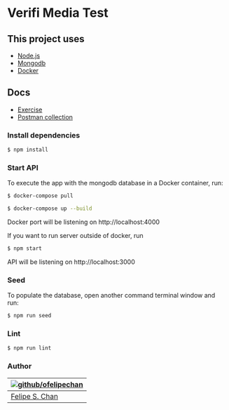 # Verifi Media Test

## This project uses

* [Node.js](https://nodejs.org/)
* [Mongodb](https://www.mongodb.com/)
* [Docker](https://www.docker.com/)

## Docs

* [Exercise](docs/exercise.md)
* [Postman collection](docs/collection.postman_collection)

### Install dependencies

```bash
$ npm install
```

### Start API

To execute the app with the mongodb database in a Docker container, run:
```bash
$ docker-compose pull
```
```bash
$ docker-compose up --build
```

Docker port will be listening on http://localhost:4000

If you want to run server outside of docker, run
```bash
$ npm start
```

API will be listening on http://localhost:3000

### Seed
To populate the database, open another command terminal window and run:
```bash
$ npm run seed
```

### Lint

```bash
$ npm run lint
```

### Author

| [![github/ofelipechan](https://avatars0.githubusercontent.com/u/26874734?v=3&s=115)](https://github.com/ofelipechan "Checkout github") |
|---|
| [Felipe S. Chan](https://github.com/ofelipechan) |
